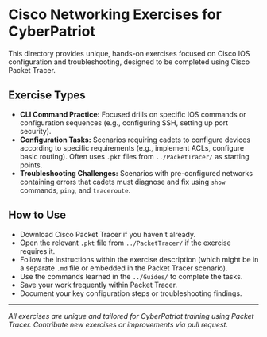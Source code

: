 # Cisco Networking Exercises for CyberPatriot

This directory provides unique, hands-on exercises focused on Cisco IOS configuration and troubleshooting, designed to be completed using Cisco Packet Tracer.

## Exercise Types

-   **CLI Command Practice:** Focused drills on specific IOS commands or configuration sequences (e.g., configuring SSH, setting up port security).
-   **Configuration Tasks:** Scenarios requiring cadets to configure devices according to specific requirements (e.g., implement ACLs, configure basic routing). Often uses `.pkt` files from `../PacketTracer/` as starting points.
-   **Troubleshooting Challenges:** Scenarios with pre-configured networks containing errors that cadets must diagnose and fix using `show` commands, `ping`, and `traceroute`.

## How to Use

-   Download Cisco Packet Tracer if you haven't already.
-   Open the relevant `.pkt` file from `../PacketTracer/` if the exercise requires it.
-   Follow the instructions within the exercise description (which might be in a separate `.md` file or embedded in the Packet Tracer scenario).
-   Use the commands learned in the `../Guides/` to complete the tasks.
-   Save your work frequently within Packet Tracer.
-   Document your key configuration steps or troubleshooting findings.

---
*All exercises are unique and tailored for CyberPatriot training using Packet Tracer. Contribute new exercises or improvements via pull request.*

